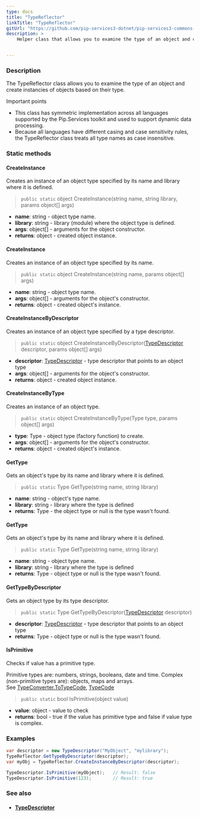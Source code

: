 ```yaml
---
type: docs
title: "TypeReflector"
linkTitle: "TypeReflector"
gitUrl: "https://github.com/pip-services3-dotnet/pip-services3-commons-dotnet"
description: >
    Helper class that allows you to examine the type of an object and create instancies of objects based on their type.


---
```


### Description

The TypeReflector class allows you to examine the type of an object and create instancies of objects based on their type.

Important points

- This class has symmetric implementation across all languages supported by the Pip.Services toolkit and used to support dynamic data processing.
- Because all languages have different casing and case sensitivity rules, the TypeReflector class treats all type names as case insensitive.



### Static methods

#### CreateInstance
Creates an instance of an object type specified by its name and library where it is defined.

> `public static` object CreateInstance(string name, string library, params object[] args)

- **name**: string - object type name.
- **library**: string - library (module) where the object type is defined.
- **args**: object[] - arguments for the object constructor.
- **returns**: object - created object instance.

#### CreateInstance
Creates an instance of an object type specified by its name.

> `public static` object CreateInstance(string name, params object[] args)

- **name**: string - object type name.
- **args**: object[] - arguments for the object's constructor.
- **returns**: object - created object's instance.

#### CreateInstanceByDescriptor
Creates an instance of an object type specified by a type descriptor.

> `public static` object CreateInstanceByDescriptor([TypeDescriptor](../type_descriptor) descriptor, params object[] args)

- **descriptor**: [TypeDescriptor](../type_descriptor) - type descriptor that points to an object type
- **args**: object[] - arguments for the object's constructor.
- **returns**: object - created object instance.

#### CreateInstanceByType
Creates an instance of an object type.

> `public static` object CreateInstanceByType(Type type, params object[] args)

- **type**: Type - object type (factory function) to create.
- **args**: object[] - arguments for the object's constructor.
- **returns**: object - created object's instance.


#### GetType
Gets an object's type by its name and library where it is defined.

> `public static` Type GetType(string name, string library) 

- **name**: string - object's type name.
- **library**: string - library where the type is defined
- **returns**: Type - the object type or null is the type wasn't found.

#### GetType
Gets an object's type by its name and library where it is defined.

> `public static` Type GetType(string name, string library) 

- **name**: string - object type name.
- **library**: string - library where the type is defined
- **returns**: Type - object type or null is the type wasn't found.

#### GetTypeByDescriptor
Gets an object type by  its type descriptor.

> `public static` Type GetTypeByDescriptor([TypeDescriptor](../type_descriptor) descriptor) 

- **descriptor**: [TypeDescriptor](../type_descriptor) - type descriptor that points to an object type
- **returns**: Type - object type or null is the type wasn't found.

#### IsPrimitive

Checks if value has a primitive type.

Primitive types are: numbers, strings, booleans, date and time.
Complex (non-primitive types are): objects, maps and arrays.  
See [TypeConverter.ToTypeCode](../../convert/type_converter/#totypecode), [TypeCode](../../convert/type_code)

> `public static` bool IsPrimitive(object value) 

- **value**: object - value to check
- **returns**: bool - true if the value has primitive type and false if value type is complex.

### Examples

```cs
var descriptor = new TypeDescriptor("MyObject", "mylibrary");
TypeReflector.GetTypeByDescriptor(descriptor);
var myObj = TypeReflector.CreateInstanceByDescriptor(descriptor);

TypeDescriptor.IsPrimitive(myObject);   // Result: false
TypeDescriptor.IsPrimitive(123);        // Result: true

```

### See also
- #### [TypeDescriptor](../type_descriptor)
